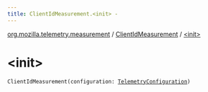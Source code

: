 ```yaml
---
title: ClientIdMeasurement.<init> - 
---
```


[org.mozilla.telemetry.measurement](../index.html) / [ClientIdMeasurement](index.html) / [&lt;init&gt;](./-init-.html)

# &lt;init&gt;

`ClientIdMeasurement(configuration: `[`TelemetryConfiguration`](../../org.mozilla.telemetry.config/-telemetry-configuration/index.html)`)`